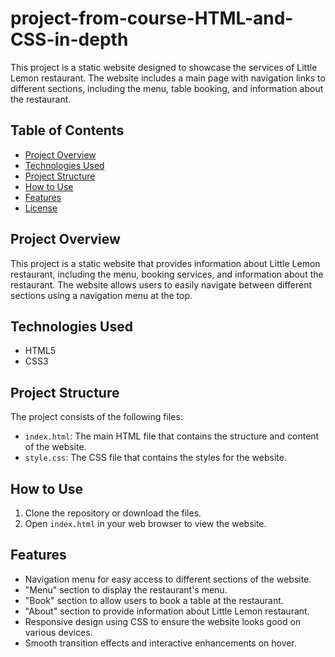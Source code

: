# project-from-course-HTML-and-CSS-in-depth

This project is a static website designed to showcase the services of Little Lemon restaurant. The website includes a main page with navigation links to different sections, including the menu, table booking, and information about the restaurant.

## Table of Contents

- [Project Overview](#project-overview)
- [Technologies Used](#technologies-used)
- [Project Structure](#project-structure)
- [How to Use](#how-to-use)
- [Features](#features)
- [License](#license)

## Project Overview

This project is a static website that provides information about Little Lemon restaurant, including the menu, booking services, and information about the restaurant. The website allows users to easily navigate between different sections using a navigation menu at the top.

## Technologies Used

- HTML5
- CSS3

## Project Structure

The project consists of the following files:

- `index.html`: The main HTML file that contains the structure and content of the website.
- `style.css`: The CSS file that contains the styles for the website.

## How to Use

1. Clone the repository or download the files.
2. Open `index.html` in your web browser to view the website.

## Features

- Navigation menu for easy access to different sections of the website.
- "Menu" section to display the restaurant's menu.
- "Book" section to allow users to book a table at the restaurant.
- "About" section to provide information about Little Lemon restaurant.
- Responsive design using CSS to ensure the website looks good on various devices.
- Smooth transition effects and interactive enhancements on hover.
